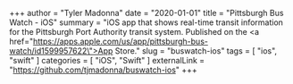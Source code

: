 +++
author = "Tyler Madonna"
date = "2020-01-01"
title = "Pittsburgh Bus Watch - iOS"
summary = "iOS app that shows real-time transit information for the Pittsburgh Port Authority transit system. Published on the <a href=\"https://apps.apple.com/us/app/pittsburgh-bus-watch/id1599957622\">App Store</a>."
slug = "buswatch-ios"
tags = [
    "ios",
    "swift"
]
categories = [
    "iOS",
    "Swift"
]
externalLink = "https://github.com/tjmadonna/buswatch-ios"
+++